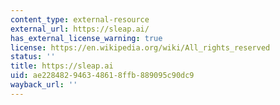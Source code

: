 ```yaml
---
content_type: external-resource
external_url: https://sleap.ai/
has_external_license_warning: true
license: https://en.wikipedia.org/wiki/All_rights_reserved
status: ''
title: https://sleap.ai
uid: ae228482-9463-4861-8ffb-889095c90dc9
wayback_url: ''
---
```

